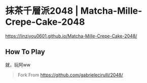 # 抹茶千層派2048 | Matcha-Mille-Crepe-Cake-2048

https://linziyou0601.github.io/Matcha-Mille-Crepe-Cake-2048/

## How To Play
就，玩阿ww

> Fork From https://github.com/gabrielecirulli/2048/